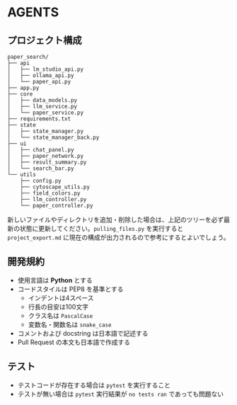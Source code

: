 # AGENTS

## プロジェクト構成

```
paper_search/
├── api
│   ├── lm_studio_api.py
│   ├── ollama_api.py
│   └── paper_api.py
├── app.py
├── core
│   ├── data_models.py
│   ├── llm_service.py
│   └── paper_service.py
├── requirements.txt
├── state
│   ├── state_manager.py
│   └── state_manager_back.py
├── ui
│   ├── chat_panel.py
│   ├── paper_network.py
│   ├── result_summary.py
│   └── search_bar.py
└── utils
    ├── config.py
    ├── cytoscape_utils.py
    ├── field_colors.py
    ├── llm_controller.py
    └── paper_controller.py
```

新しいファイルやディレクトリを追加・削除した場合は、上記のツリーを必ず最新の状態に更新してください。`pulling_files.py` を実行すると `project_export.md` に現在の構成が出力されるので参考にするとよいでしょう。

## 開発規約
- 使用言語は **Python** とする
- コードスタイルは PEP8 を基準とする
  - インデントは4スペース
  - 行長の目安は100文字
  - クラス名は `PascalCase`
  - 変数名・関数名は `snake_case`
- コメントおよび docstring は日本語で記述する
- Pull Request の本文も日本語で作成する

## テスト
- テストコードが存在する場合は `pytest` を実行すること
- テストが無い場合は `pytest` 実行結果が `no tests ran` であっても問題ない
